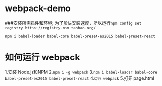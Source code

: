 # webpack-demo
###安装所需插件和环境;
为了加快安装速度，所以运行``npm config set registry https://registry.npm.taobao.org/``
```
npm i babel-loader babel-core babel-preset-es2015 babel-preset-react
```

# 如何运行 webpack
 1.安装 Node.js和NPM
 2.``npm i -g webpack``
 3.``npm i babel-loader babel-core babel-preset-es2015 babel-preset-react``
 4.``运行 webpack``
 5.打开 page.html
